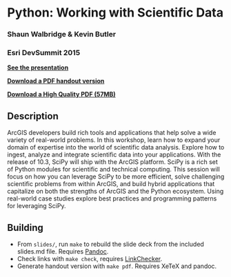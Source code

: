 Python: Working with Scientific Data
====================================

### Shaun Walbridge & Kevin Butler
### Esri DevSummit 2015


**[See the presentation](https://4326.us/scipy)**

**[Download a PDF handout version](https://4326.us/scipy/devsummit-2015-scipy-arcgis-presentation-handout.pdf)**

**[Download a High Quality PDF (57MB)](https://4326.us/scipy/devsummit-2015-scipy-arcgis-presentation-full.pdf)**

Description
-----------
ArcGIS developers build rich tools and applications that help solve a wide variety of real-world problems. In this workshop, learn how to expand your domain of expertise into the world of scientific data analysis. Explore how to ingest, analyze and integrate scientific data into your applications. With the release of 10.3, SciPy will ship with the ArcGIS platform. SciPy is a rich set of Python modules for scientific and technical computing. This session will focus on how you can leverage SciPy to be more efficient, solve challenging scientific problems from within ArcGIS, and build hybrid applications that capitalize on both the strengths of ArcGIS and the Python ecosystem. Using real-world case studies explore best practices and programming patterns for leveraging SciPy.

Building
--------

 - From `slides/`, run `make` to rebuild the slide deck from the included slides.md file. Requires [Pandoc](http://johnmacfarlane.net/pandoc/).
 - Check links with `make check`, requires [LinkChecker](https://pypi.python.org/pypi/LinkChecker).
 - Generate handout version with `make pdf`. Requires XeTeX and pandoc.
